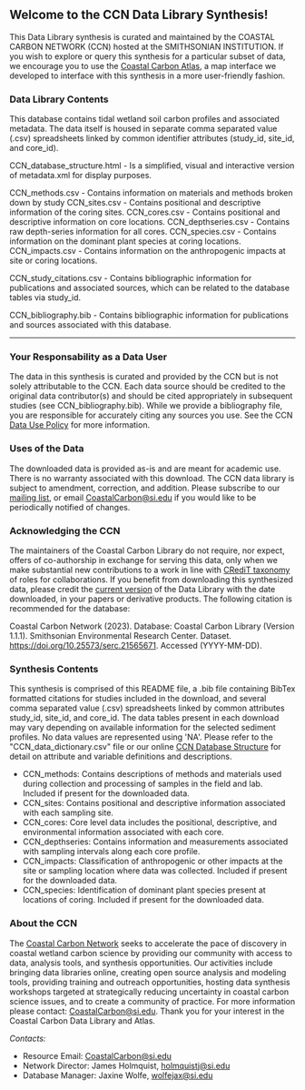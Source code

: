 ## Welcome to the CCN Data Library Synthesis!

This Data Library synthesis is curated and maintained by the COASTAL CARBON NETWORK (CCN) hosted at the SMITHSONIAN INSTITUTION. If you wish to explore or query this synthesis for a particular subset of data, we encourage you to use the [Coastal Carbon Atlas](https://shiny.si.edu/coastal_carbon_atlas/), a map interface we developed to interface with this synthesis in a more user-friendly fashion.

### Data Library Contents

This database contains tidal wetland soil carbon profiles and associated metadata. The data itself is housed in separate comma separated value (.csv) spreadsheets linked by common identifier attributes (study_id, site_id, and core_id).

CCN_database_structure.html - Is a simplified, visual and interactive version of metadata.xml for display purposes.

CCN_methods.csv - Contains information on materials and methods broken down by study 
CCN_sites.csv - Contains positional and descriptive information of the coring sites.
CCN_cores.csv - Contains positional and descriptive information on core locations.
CCN_depthseries.csv - Contains raw depth-series information for all cores.
CCN_species.csv - Contains information on the dominant plant species at coring locations.
CCN_impacts.csv - Contains information on the anthropogenic impacts at site or coring locations.

CCN_study_citations.csv - Contains bibliographic information for publications and associated sources, which can be related to the database tables via study_id.

CCN_bibliography.bib - Contains bibliographic information for publications and sources associated with this database.

***

### Your Responsability as a Data User
 
The data in this synthesis is curated and provided by the CCN but is not solely attributable to the CCN. Each data source should be credited to the original data contributor(s) and should be cited appropriately in subsequent studies (see CCN_bibliography.bib). While we provide a bibliography file, you are responsible for accurately citing any sources you use. See the CCN [Data Use Policy](https://serc.si.edu/coastalcarbon/principles-and-governance#data-use-policy) for more information. 

### Uses of the Data

The downloaded data is provided as-is and are meant for academic use. There is no warranty associated with this download. The CCN data library is subject to amendment, correction, and addition. Please subscribe to our [mailing list](https://serc.si.edu/coastalcarbon/join-the-network), or email CoastalCarbon@si.edu if you would like to be periodically notified of changes. 

### Acknowledging the CCN

The maintainers of the Coastal Carbon Library do not require, nor expect, offers of co-authorship in exchange for serving this data, only when we make substantial new contributions to a work in line with [CRediT taxonomy](https://credit.niso.org/) of roles for collaborations. If you benefit from downloading this synthesized data, please credit the [current version](https://doi.org/10.25573/serc.21565671) of the Data Library with the date downloaded, in your papers or derivative products. The following citation is recommended for the database:
 
 Coastal Carbon Network (2023). Database: Coastal Carbon Library (Version 1.1.1). Smithsonian Environmental Research Center. Dataset. https://doi.org/10.25573/serc.21565671. Accessed (YYYY-MM-DD).
 
### Synthesis Contents

This synthesis is comprised of this README file, a .bib file containing BibTex formatted citations for studies included in the download, and several comma separated value (.csv) spreadsheets linked by common attributes study_id, site_id, and core_id. The data tables present in each download may vary depending on available information for the selected sediment profiles. No data values are represented using 'NA'. Please refer to the "CCN_data_dictionary.csv" file or our online [CCN Database Structure](https://smithsonian.github.io/CCN-Community-Resources/soil_carbon_guidance.html) for detail on attribute and variable definitions and descriptions. 

- CCN_methods: Contains descriptions of methods and materials used during collection and processing of samples in the field and lab. Included if present for the downloaded data.
- CCN_sites: Contains positional and descriptive information associated with each sampling site.
- CCN_cores: Core level data includes the positional, descriptive, and environmental information associated with each core.
- CCN_depthseries: Contains information and measurements associated with sampling intervals along each core profile.
- CCN_impacts: Classification of anthropogenic or other impacts at the site or sampling location where data was collected. Included if present for the downloaded data.
- CCN_species: Identification of dominant plant species present at locations of coring. Included if present for the downloaded data.

### About the CCN

The [Coastal Carbon Network](https://serc.si.edu/coastalcarbon) seeks to accelerate the pace of discovery in coastal wetland carbon science by providing our community with access to data, analysis tools, and synthesis opportunities. Our activities include bringing data libraries online, creating open source analysis and modeling tools, providing training and outreach opportunities, hosting data synthesis workshops targeted at strategically reducing uncertainty in coastal carbon science issues, and to create a community of practice. For more information please contact: CoastalCarbon@si.edu. Thank you for your interest in the Coastal Carbon Data Library and Atlas.

*Contacts:*

 - Resource Email: CoastalCarbon@si.edu
 - Network Director: James Holmquist, holmquistj@si.edu
 - Database Manager: Jaxine Wolfe, wolfejax@si.edu
